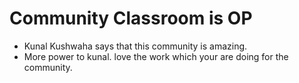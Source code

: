 # Community Classroom is OP

- Kunal Kushwaha says that this community is amazing.
- More power to kunal. love the work which your are doing for the community.
